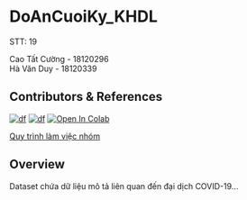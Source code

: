 # DoAnCuoiKy_KHDL

STT: 19  

Cao Tất Cường - 18120296  
Hà Văn Duy - 18120339  

## Contributors & References  


[![df](https://img.shields.io/badge/18120296-cuong091200-brightgreen.svg)](https://github.com/cuong091200)
[![df](https://img.shields.io/badge/18120339-viplazylmht-brightgreen.svg)](https://github.com/viplazylmht)
[![Open In Colab](https://colab.research.google.com/assets/colab-badge.svg)](https://colab.research.google.com/github/cuong091200/DoAnCuoiKy_KHDL/blob/main/LabFinal.ipynb)

[Quy trình làm việc nhóm](workflow.md)

## Overview

Dataset chứa dữ liệu mô tả liên quan đến đại dịch COVID-19...
